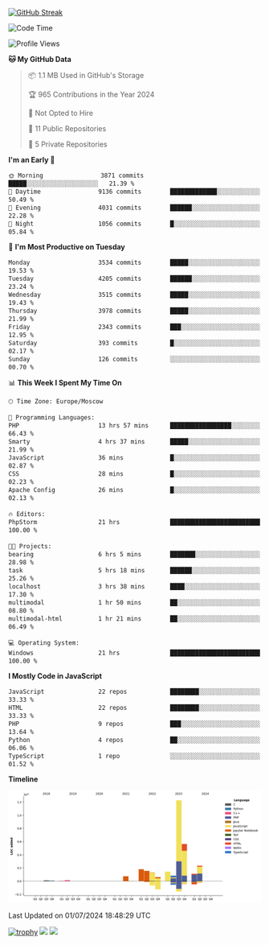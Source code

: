 [![GitHub Streak](https://github-readme-streak-stats.herokuapp.com/?user=yogik10)](https://git.io/streak-stats)
<!--START_SECTION:waka-->
![Code Time](http://img.shields.io/badge/Code%20Time-653%20hrs%2046%20mins-blue)

![Profile Views](http://img.shields.io/badge/Profile%20Views-0-blue)

**🐱 My GitHub Data** 

> 📦 1.1 MB Used in GitHub's Storage 
 > 
> 🏆 965 Contributions in the Year 2024
 > 
> 🚫 Not Opted to Hire
 > 
> 📜 11 Public Repositories 
 > 
> 🔑 5 Private Repositories 
 > 
**I'm an Early 🐤** 

```text
🌞 Morning                3871 commits        █████░░░░░░░░░░░░░░░░░░░░   21.39 % 
🌆 Daytime                9136 commits        █████████████░░░░░░░░░░░░   50.49 % 
🌃 Evening                4031 commits        ██████░░░░░░░░░░░░░░░░░░░   22.28 % 
🌙 Night                  1056 commits        █░░░░░░░░░░░░░░░░░░░░░░░░   05.84 % 
```
📅 **I'm Most Productive on Tuesday** 

```text
Monday                   3534 commits        █████░░░░░░░░░░░░░░░░░░░░   19.53 % 
Tuesday                  4205 commits        ██████░░░░░░░░░░░░░░░░░░░   23.24 % 
Wednesday                3515 commits        █████░░░░░░░░░░░░░░░░░░░░   19.43 % 
Thursday                 3978 commits        █████░░░░░░░░░░░░░░░░░░░░   21.99 % 
Friday                   2343 commits        ███░░░░░░░░░░░░░░░░░░░░░░   12.95 % 
Saturday                 393 commits         █░░░░░░░░░░░░░░░░░░░░░░░░   02.17 % 
Sunday                   126 commits         ░░░░░░░░░░░░░░░░░░░░░░░░░   00.70 % 
```


📊 **This Week I Spent My Time On** 

```text
🕑︎ Time Zone: Europe/Moscow

💬 Programming Languages: 
PHP                      13 hrs 57 mins      █████████████████░░░░░░░░   66.43 % 
Smarty                   4 hrs 37 mins       █████░░░░░░░░░░░░░░░░░░░░   21.99 % 
JavaScript               36 mins             █░░░░░░░░░░░░░░░░░░░░░░░░   02.87 % 
CSS                      28 mins             █░░░░░░░░░░░░░░░░░░░░░░░░   02.23 % 
Apache Config            26 mins             █░░░░░░░░░░░░░░░░░░░░░░░░   02.13 % 

🔥 Editors: 
PhpStorm                 21 hrs              █████████████████████████   100.00 % 

🐱‍💻 Projects: 
bearing                  6 hrs 5 mins        ███████░░░░░░░░░░░░░░░░░░   28.98 % 
task                     5 hrs 18 mins       ██████░░░░░░░░░░░░░░░░░░░   25.26 % 
localhost                3 hrs 38 mins       ████░░░░░░░░░░░░░░░░░░░░░   17.30 % 
multimodal               1 hr 50 mins        ██░░░░░░░░░░░░░░░░░░░░░░░   08.80 % 
multimodal-html          1 hr 21 mins        ██░░░░░░░░░░░░░░░░░░░░░░░   06.49 % 

💻 Operating System: 
Windows                  21 hrs              █████████████████████████   100.00 % 
```

**I Mostly Code in JavaScript** 

```text
JavaScript               22 repos            ████████░░░░░░░░░░░░░░░░░   33.33 % 
HTML                     22 repos            ████████░░░░░░░░░░░░░░░░░   33.33 % 
PHP                      9 repos             ███░░░░░░░░░░░░░░░░░░░░░░   13.64 % 
Python                   4 repos             ██░░░░░░░░░░░░░░░░░░░░░░░   06.06 % 
TypeScript               1 repo              ░░░░░░░░░░░░░░░░░░░░░░░░░   01.52 % 
```



**Timeline**

![Lines of Code chart](https://raw.githubusercontent.com/Yogik10/Yogik10/main/assets/bar_graph.png)


 Last Updated on 01/07/2024 18:48:29 UTC
<!--END_SECTION:waka-->
[![trophy](https://github-profile-trophy.vercel.app/?username=yogik10)](https://github.com/ryo-ma/github-profile-trophy)
![](https://github-profile-summary-cards.vercel.app/api/cards/profile-details?username=yogik10&theme=solarized_dark)
![](https://github-profile-summary-cards.vercel.app/api/cards/most-commit-language?username=yogik10&theme=solarized_dark)


